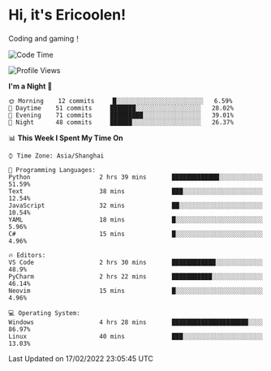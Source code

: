 # Hi, it's Ericoolen!
Coding and gaming！

<!--START_SECTION:waka-->
![Code Time](http://img.shields.io/badge/Code%20Time-180%20hrs%2015%20mins-blue)

![Profile Views](http://img.shields.io/badge/Profile%20Views-2-blue)

**I'm a Night 🦉** 

```text
🌞 Morning    12 commits     █░░░░░░░░░░░░░░░░░░░░░░░░   6.59% 
🌆 Daytime    51 commits     ███████░░░░░░░░░░░░░░░░░░   28.02% 
🌃 Evening    71 commits     █████████░░░░░░░░░░░░░░░░   39.01% 
🌙 Night      48 commits     ██████░░░░░░░░░░░░░░░░░░░   26.37%

```


📊 **This Week I Spent My Time On** 

```text
⌚︎ Time Zone: Asia/Shanghai

💬 Programming Languages: 
Python                   2 hrs 39 mins       █████████████░░░░░░░░░░░░   51.59% 
Text                     38 mins             ███░░░░░░░░░░░░░░░░░░░░░░   12.54% 
JavaScript               32 mins             ██░░░░░░░░░░░░░░░░░░░░░░░   10.54% 
YAML                     18 mins             █░░░░░░░░░░░░░░░░░░░░░░░░   5.96% 
C#                       15 mins             █░░░░░░░░░░░░░░░░░░░░░░░░   4.96%

🔥 Editors: 
VS Code                  2 hrs 30 mins       ████████████░░░░░░░░░░░░░   48.9% 
PyCharm                  2 hrs 22 mins       ███████████░░░░░░░░░░░░░░   46.14% 
Neovim                   15 mins             █░░░░░░░░░░░░░░░░░░░░░░░░   4.96%

💻 Operating System: 
Windows                  4 hrs 28 mins       █████████████████████░░░░   86.97% 
Linux                    40 mins             ███░░░░░░░░░░░░░░░░░░░░░░   13.03%

```


 Last Updated on 17/02/2022 23:05:45 UTC
<!--END_SECTION:waka-->


